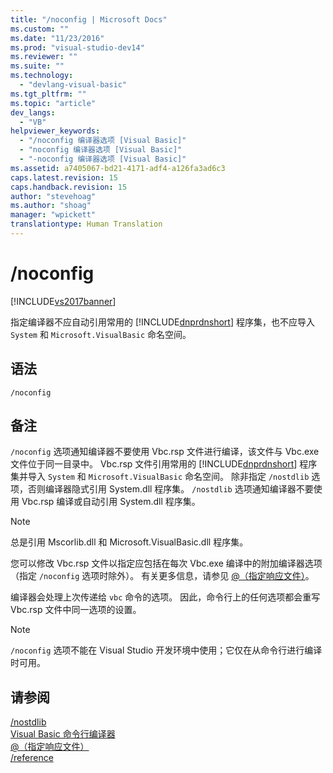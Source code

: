 ```yaml
---
title: "/noconfig | Microsoft Docs"
ms.custom: ""
ms.date: "11/23/2016"
ms.prod: "visual-studio-dev14"
ms.reviewer: ""
ms.suite: ""
ms.technology: 
  - "devlang-visual-basic"
ms.tgt_pltfrm: ""
ms.topic: "article"
dev_langs: 
  - "VB"
helpviewer_keywords: 
  - "/noconfig 编译器选项 [Visual Basic]"
  - "noconfig 编译器选项 [Visual Basic]"
  - "-noconfig 编译器选项 [Visual Basic]"
ms.assetid: a7405067-bd21-4171-adf4-a126fa3ad6c3
caps.latest.revision: 15
caps.handback.revision: 15
author: "stevehoag"
ms.author: "shoag"
manager: "wpickett"
translationtype: Human Translation
---
```

# /noconfig
[!INCLUDE[vs2017banner](../../../csharp/includes/vs2017banner.md)]

指定编译器不应自动引用常用的 [!INCLUDE[dnprdnshort](../../../csharp/getting-started/includes/dnprdnshort_md.md)] 程序集，也不应导入 `System` 和 `Microsoft.VisualBasic` 命名空间。  
  
## 语法  
  
```  
/noconfig  
```  
  
## 备注  
 `/noconfig` 选项通知编译器不要使用 Vbc.rsp 文件进行编译，该文件与 Vbc.exe 文件位于同一目录中。  Vbc.rsp 文件引用常用的 [!INCLUDE[dnprdnshort](../../../csharp/getting-started/includes/dnprdnshort_md.md)] 程序集并导入 `System` 和 `Microsoft.VisualBasic` 命名空间。  除非指定 `/nostdlib` 选项，否则编译器隐式引用 System.dll 程序集。  `/nostdlib` 选项通知编译器不要使用 Vbc.rsp 编译或自动引用 System.dll 程序集。  
  
> [!NOTE]
>  总是引用 Mscorlib.dll 和 Microsoft.VisualBasic.dll 程序集。  
  
 您可以修改 Vbc.rsp 文件以指定应包括在每次 Vbc.exe 编译中的附加编译器选项（指定 `/noconfig` 选项时除外）。  有关更多信息，请参见 [@（指定响应文件）](../../../visual-basic/reference/command-line-compiler/specify-response-file.md)。  
  
 编译器会处理上次传递给 `vbc` 命令的选项。  因此，命令行上的任何选项都会重写 Vbc.rsp 文件中同一选项的设置。  
  
> [!NOTE]
>  `/noconfig` 选项不能在 Visual Studio 开发环境中使用；它仅在从命令行进行编译时可用。  
  
## 请参阅  
 [\/nostdlib](../../../visual-basic/reference/command-line-compiler/nostdlib.md)   
 [Visual Basic 命令行编译器](../../../visual-basic/reference/command-line-compiler/index.md)   
 [@（指定响应文件）](../../../visual-basic/reference/command-line-compiler/specify-response-file.md)   
 [\/reference](../../../visual-basic/reference/command-line-compiler/reference.md)